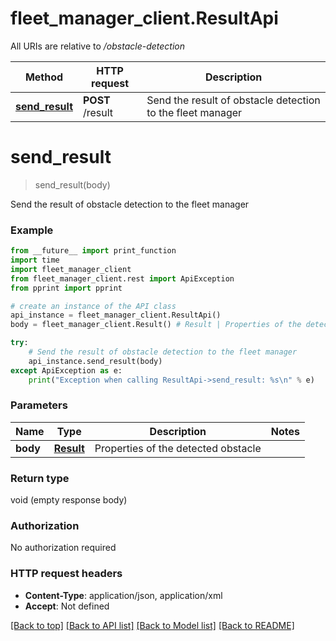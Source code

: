 # fleet_manager_client.ResultApi

All URIs are relative to */obstacle-detection*

Method | HTTP request | Description
------------- | ------------- | -------------
[**send_result**](ResultApi.md#send_result) | **POST** /result | Send the result of obstacle detection to the fleet manager

# **send_result**
> send_result(body)

Send the result of obstacle detection to the fleet manager

### Example
```python
from __future__ import print_function
import time
import fleet_manager_client
from fleet_manager_client.rest import ApiException
from pprint import pprint

# create an instance of the API class
api_instance = fleet_manager_client.ResultApi()
body = fleet_manager_client.Result() # Result | Properties of the detected obstacle

try:
    # Send the result of obstacle detection to the fleet manager
    api_instance.send_result(body)
except ApiException as e:
    print("Exception when calling ResultApi->send_result: %s\n" % e)
```

### Parameters

Name | Type | Description  | Notes
------------- | ------------- | ------------- | -------------
 **body** | [**Result**](Result.md)| Properties of the detected obstacle | 

### Return type

void (empty response body)

### Authorization

No authorization required

### HTTP request headers

 - **Content-Type**: application/json, application/xml
 - **Accept**: Not defined

[[Back to top]](#) [[Back to API list]](../README.md#documentation-for-api-endpoints) [[Back to Model list]](../README.md#documentation-for-models) [[Back to README]](../README.md)

